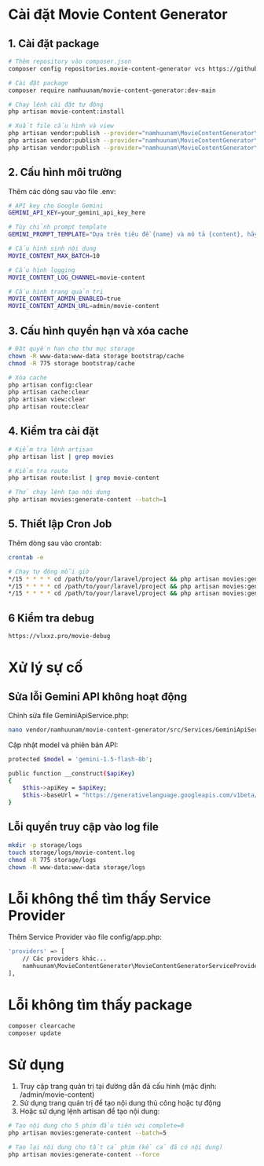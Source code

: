 # Cài đặt Movie Content Generator
## 1. Cài đặt package
```bash
# Thêm repository vào composer.json
composer config repositories.movie-content-generator vcs https://github.com/namhuunam/movie-content-generator.git

# Cài đặt package
composer require namhuunam/movie-content-generator:dev-main

# Chạy lệnh cài đặt tự động
php artisan movie-content:install

# Xuất file cấu hình và view
php artisan vendor:publish --provider="namhuunam\MovieContentGenerator\MovieContentGeneratorServiceProvider" --tag="config"
php artisan vendor:publish --provider="namhuunam\MovieContentGenerator\MovieContentGeneratorServiceProvider" --tag="views"
php artisan vendor:publish --provider="namhuunam\MovieContentGenerator\MovieContentGeneratorServiceProvider" --force
```
## 2. Cấu hình môi trường
Thêm các dòng sau vào file .env:
```bash
# API key cho Google Gemini
GEMINI_API_KEY=your_gemini_api_key_here

# Tùy chỉnh prompt template
GEMINI_PROMPT_TEMPLATE="Dựa trên tiêu đề {name} và mô tả {content}, hãy viết một bài viết về phim chuẩn SEO với độ dài khoảng 150 đến 300 từ tránh trùng lặp nội dung với nội dung các website khác. Ngôn ngữ 100% tiếng việt, tuyệt đối không dùng Markdown, không chèn ảnh, không chèn bất kỳ link, và ký tự đặc biệt nào."

# Cấu hình sinh nội dung
MOVIE_CONTENT_MAX_BATCH=10

# Cấu hình logging
MOVIE_CONTENT_LOG_CHANNEL=movie-content

# Cấu hình trang quản trị
MOVIE_CONTENT_ADMIN_ENABLED=true
MOVIE_CONTENT_ADMIN_URL=admin/movie-content
```
## 3. Cấu hình quyền hạn và xóa cache
```bash
# Đặt quyền hạn cho thư mục storage
chown -R www-data:www-data storage bootstrap/cache
chmod -R 775 storage bootstrap/cache

# Xóa cache
php artisan config:clear
php artisan cache:clear
php artisan view:clear
php artisan route:clear
```
## 4. Kiểm tra cài đặt
```bash
# Kiểm tra lệnh artisan
php artisan list | grep movies

# Kiểm tra route
php artisan route:list | grep movie-content

# Thử chạy lệnh tạo nội dung
php artisan movies:generate-content --batch=1
```
## 5. Thiết lập Cron Job
Thêm dòng sau vào crontab:
```bash
crontab -e
```
```bash
# Chạy tự động mỗi giờ
*/15 * * * * cd /path/to/your/laravel/project && php artisan movies:generate-content --force >> /dev/null 2>&1
*/15 * * * * cd /path/to/your/laravel/project && php artisan movies:generate-content --batch=50 >> /dev/null 2>&1
*/15 * * * * cd /path/to/your/laravel/project && php artisan movies:generate-content >> /dev/null 2>&1
```
## 6 Kiểm tra debug
```bash
https://vlxxz.pro/movie-debug
```
# Xử lý sự cố
## Sửa lỗi Gemini API không hoạt động
Chỉnh sửa file GeminiApiService.php:
```bash
nano vendor/namhuunam/movie-content-generator/src/Services/GeminiApiService.php
```
Cập nhật model và phiên bản API:
```bash
protected $model = 'gemini-1.5-flash-8b';

public function __construct($apiKey)
{
    $this->apiKey = $apiKey;
    $this->baseUrl = "https://generativelanguage.googleapis.com/v1beta/models/{$this->model}:generateContent";
}
```
## Lỗi quyền truy cập vào log file
```bash
mkdir -p storage/logs
touch storage/logs/movie-content.log
chmod -R 775 storage/logs
chown -R www-data:www-data storage/logs
```
# Lỗi không thể tìm thấy Service Provider
Thêm Service Provider vào file config/app.php:
```bash
'providers' => [
    // Các providers khác...
    namhuunam\MovieContentGenerator\MovieContentGeneratorServiceProvider::class,
],
```
# Lỗi không tìm thấy package
```bash
composer clearcache
composer update
```
# Sử dụng
1. Truy cập trang quản trị tại đường dẫn đã cấu hình (mặc định: /admin/movie-content)
2. Sử dụng trang quản trị để tạo nội dung thủ công hoặc tự động
3. Hoặc sử dụng lệnh artisan để tạo nội dung:
```bash
# Tạo nội dung cho 5 phim đầu tiên với complete=0
php artisan movies:generate-content --batch=5

# Tạo lại nội dung cho tất cả phim (kể cả đã có nội dung)
php artisan movies:generate-content --force
```
